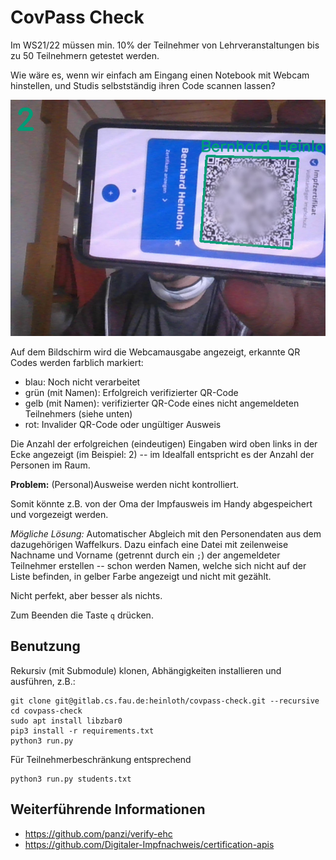 CovPass Check
=============

Im WS21/22 müssen min. 10% der Teilnehmer von Lehrveranstaltungen bis zu 50 Teilnehmern getestet werden.

Wie wäre es, wenn wir einfach am Eingang einen Notebook mit Webcam hinstellen, und Studis selbstständig ihren Code scannen lassen?

![Bildschirmausgabe](screenshot.jpg)

Auf dem Bildschirm wird die Webcamausgabe angezeigt, erkannte QR Codes werden farblich markiert:

 * blau: Noch nicht verarbeitet
 * grün (mit Namen): Erfolgreich verifizierter QR-Code
 * gelb (mit Namen): verifizierter QR-Code eines nicht angemeldeten Teilnehmers (siehe unten)
 * rot: Invalider QR-Code oder ungültiger Ausweis

Die Anzahl der erfolgreichen (eindeutigen) Eingaben wird oben links in der Ecke angezeigt (im Beispiel: 2) -- im Idealfall entspricht es der Anzahl der Personen im Raum.


**Problem:** (Personal)Ausweise werden nicht kontrolliert.

Somit könnte z.B. von der Oma der Impfausweis im Handy abgespeichert und vorgezeigt werden.

*Mögliche Lösung:* Automatischer Abgleich mit den Personendaten aus dem dazugehörigen Waffelkurs.
Dazu einfach eine Datei mit zeilenweise Nachname und Vorname (getrennt durch ein `;`) der angemeldeter Teilnehmer erstellen -- schon werden Namen, welche sich nicht auf der Liste befinden, in gelber Farbe angezeigt und nicht mit gezählt.

Nicht perfekt, aber besser als nichts.


Zum Beenden die Taste `q` drücken.


Benutzung
---------

Rekursiv (mit Submodule) klonen, Abhängigkeiten installieren und ausführen, z.B.:

    git clone git@gitlab.cs.fau.de:heinloth/covpass-check.git --recursive
    cd covpass-check
    sudo apt install libzbar0
    pip3 install -r requirements.txt
    python3 run.py

Für Teilnehmerbeschränkung entsprechend

    python3 run.py students.txt


Weiterführende Informationen
----------------------------

 * https://github.com/panzi/verify-ehc
 * https://github.com/Digitaler-Impfnachweis/certification-apis
